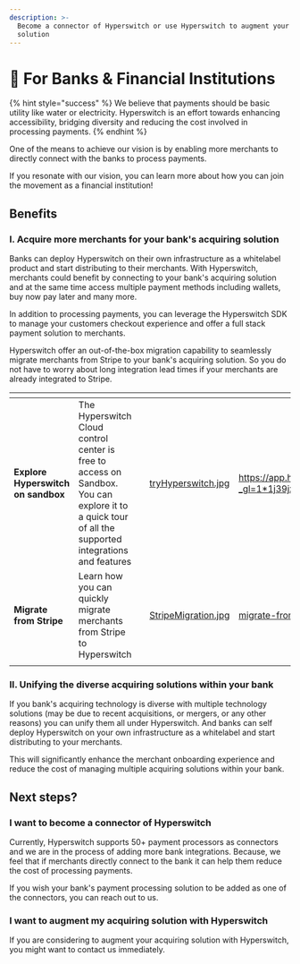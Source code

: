 ```yaml
---
description: >-
  Become a connector of Hyperswitch or use Hyperswitch to augment your acquiring
  solution
---
```


# 🏦 For Banks & Financial Institutions

{% hint style="success" %}
We believe that payments should be basic utility like water or electricity. Hyperswitch is an effort towards enhancing accessibility, bridging diversity and reducing the cost involved in processing payments.
{% endhint %}

One of the means to achieve our vision is by enabling more merchants to directly connect with the banks to process payments.

If you resonate with our vision, you can learn more about how you can join the movement as a financial institution!

## Benefits

### I. Acquire more merchants for your bank's acquiring solution

Banks can deploy Hyperswitch on their own infrastructure as a whitelabel product and start distributing to their merchants. With Hyperswitch, merchants could benefit by connecting to your bank's acquiring solution and at the same time access multiple payment methods including wallets, buy now pay later and many more.

In addition to processing payments, you can leverage the Hyperswitch SDK to manage your customers checkout experience and offer a full stack payment solution to merchants.

Hyperswitch offer an out-of-the-box migration capability to seamlessly migrate merchants from Stripe to your bank's acquiring solution. So you do not have to worry about long integration lead times if your merchants are already integrated to Stripe.

<table data-card-size="large" data-view="cards"><thead><tr><th></th><th></th><th></th><th data-hidden data-card-cover data-type="files"></th><th data-hidden data-card-target data-type="content-ref"></th></tr></thead><tbody><tr><td><strong>Explore Hyperswitch on sandbox</strong></td><td>The Hyperswitch Cloud control center is free to access on Sandbox. You can explore it to a quick tour of all the supported integrations and features</td><td></td><td><a href="../.gitbook/assets/tryHyperswitch.jpg">tryHyperswitch.jpg</a></td><td><a href="https://app.hyperswitchpay.com/register?_gl=1*1j39jxb*_ga*MTYzNTE0Mjg1LjE3MDEwOTAxODQ.*_ga_1X38KQVJ1S*MTcwMjA0MDc0NS4zMS4xLjE3MDIwNDQ2OTIuMjguMC4w">https://app.hyperswitchpay.com/register?_gl=1*1j39jxb*_ga*MTYzNTE0Mjg1LjE3MDEwOTAxODQ.*_ga_1X38KQVJ1S*MTcwMjA0MDc0NS4zMS4xLjE3MDIwNDQ2OTIuMjguMC4w</a></td></tr><tr><td><strong>Migrate from Stripe</strong></td><td>Learn how you can quickly migrate merchants from Stripe to Hyperswitch</td><td></td><td><a href="../.gitbook/assets/StripeMigration.jpg">StripeMigration.jpg</a></td><td><a href="../payswitcher-cloud/quickstart/migrate-from-stripe/">migrate-from-stripe</a></td></tr><tr><td></td><td></td><td></td><td></td><td></td></tr></tbody></table>

### II. Unifying the diverse acquiring solutions within your bank

If you bank's acquiring technology is diverse with multiple technology solutions (may be due to recent acquisitions, or mergers, or any other reasons) you can unify them all under Hyperswitch. And banks can self deploy Hyperswitch on your own infrastructure as a whitelabel and start distributing to your merchants.

This will significantly enhance the merchant onboarding experience and reduce the cost of managing multiple acquiring solutions within your bank.

## Next steps?

### I want to become a connector of Hyperswitch

Currently, Hyperswitch supports 50+ payment processors as connectors and we are in the process of adding more bank integrations. Because, we feel that if merchants directly connect to the bank it can help them reduce the cost of processing payments.

If you wish your bank's payment processing solution to be added as one of the connectors, you can reach out to us.

### I want to augment my acquiring solution with Hyperswitch

If you are considering to augment your acquiring solution with Hyperswitch, you might want to contact us immediately.
